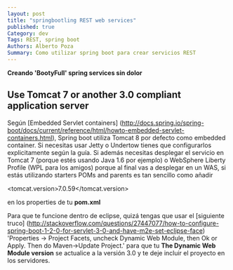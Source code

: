 ```yaml
---
layout: post
title: "springbootling REST web services"
published: true
Category: dev
Tags: REST, spring boot
Authors: Alberto Poza
Summary: Como utilizar spring boot para crear servicios REST
---
```

**Creando 'BootyFull' spring services sin dolor**

## Use Tomcat 7 or another 3.0 compliant application server
Según [Embedded Servlet containers] (http://docs.spring.io/spring-boot/docs/current/reference/html/howto-embedded-servlet-containers.html), Spring boot utiliza Tomcat 8 por defecto como embedded container. Si necesitas usar Jetty o Undertow tienes que configurarlos explicitamente según la guía. Si además necesitas desplegar el servicio en Tomcat 7 (porque estés usando Java 1.6 por ejemplo) o WebSphere Liberty Profile (WPL para los amigos) porque al final vas a desplegar en un WAS, si estás utilizando starters POMs and parents es tan sencillo como añadir 

  \<tomcat.version>7.0.59</tomcat.version> 
  
en los properties de tu __pom.xml__

Para que te funcione dentro de eclipse, quizá tengas que usar el [siguiente truco] (http://stackoverflow.com/questions/27447077/how-to-configure-spring-boot-1-2-0-for-servlet-3-0-and-have-m2e-set-eclipse-face) 'Properties -> Project Facets, uncheck Dynamic Web Module, then Ok or Apply. Then do Maven->Update Project.' para que tu __The Dynamic Web Module version__ se actualice a la versión 3.0 y te deje incluir el proyecto en los servidores.
